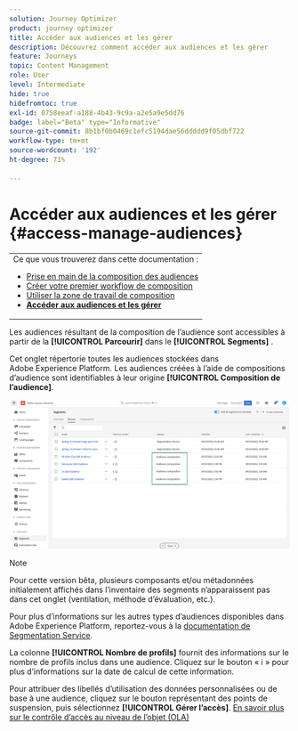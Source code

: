 ```yaml
---
solution: Journey Optimizer
product: journey optimizer
title: Accéder aux audiences et les gérer
description: Découvrez comment accéder aux audiences et les gérer
feature: Journeys
topic: Content Management
role: User
level: Intermediate
hide: true
hidefromtoc: true
exl-id: 0758eeaf-a188-4b43-9c9a-a2e5a9e5dd76
badge: label="Beta" type="Informative"
source-git-commit: 8b1bf0b0469c1efc5194dae56ddddd9f05dbf722
workflow-type: tm+mt
source-wordcount: '192'
ht-degree: 71%

---
```


# Accéder aux audiences et les gérer {#access-manage-audiences}

<table style="table-layout:fixed"><tr style="border: 0;"><tr><td>Ce que vous trouverez dans cette documentation :<br/><ul>
<li><a href="get-started-audience-orchestration.md">Prise en main de la composition des audiences</a></li>
<li><a href="create-compositions.md">Créer votre premier workflow de composition</a></li>
<li><a href="composition-canvas.md">Utiliser la zone de travail de composition</a></li>
<li><b><a href="access-audiences.md">Accéder aux audiences et les gérer</a></b></li></ul></td></tr></table>

Les audiences résultant de la composition de l’audience sont accessibles à partir de la **[!UICONTROL Parcourir]** dans le **[!UICONTROL Segments]** .

Cet onglet répertorie toutes les audiences stockées dans Adobe Experience Platform. Les audiences créées à l’aide de compositions d’audience sont identifiables à leur origine **[!UICONTROL Composition de l’audience]**.

![](assets/audiences-list.png)

>[!NOTE]
>
>Pour cette version bêta, plusieurs composants et/ou métadonnées initialement affichés dans l’inventaire des segments n’apparaissent pas dans cet onglet (ventilation, méthode d’évaluation, etc.).
>
>Pour plus d’informations sur les autres types d’audiences disponibles dans Adobe Experience Platform, reportez-vous à la [documentation de Segmentation Service](https://experienceleague.adobe.com/docs/experience-platform/segmentation/ui/overview.html?lang=fr).

La colonne **[!UICONTROL Nombre de profils]** fournit des informations sur le nombre de profils inclus dans une audience. Cliquez sur le bouton « i » pour plus d’informations sur la date de calcul de cette information.

Pour attribuer des libellés d’utilisation des données personnalisées ou de base à une audience, cliquez sur le bouton représentant des points de suspension, puis sélectionnez **[!UICONTROL Gérer l’accès]**. [En savoir plus sur le contrôle d’accès au niveau de l’objet (OLA)](../administration/object-based-access.md)

<!--
-edit an audience?
-->
